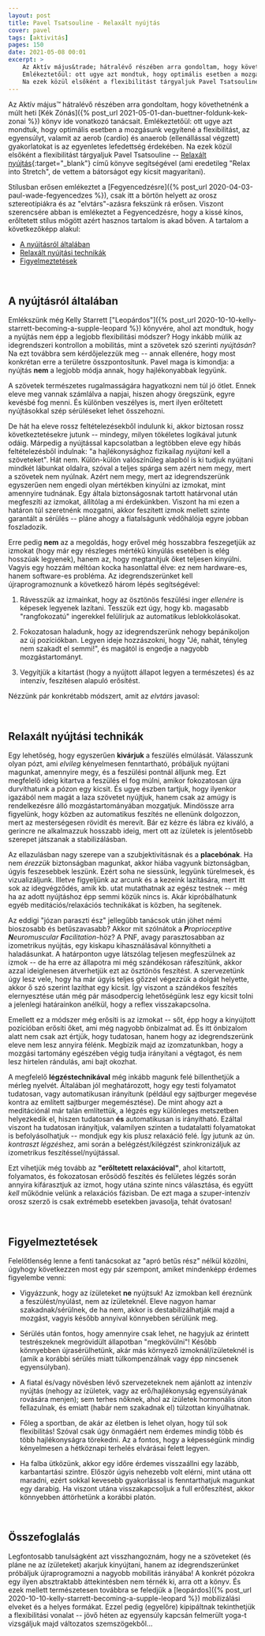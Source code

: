 ```yaml
---
layout: post
title: Pavel Tsatsouline - Relaxált nyújtás
cover: pavel
tags: [aktivitás]
pages: 150
date: 2021-05-08 00:01
excerpt: >
    Az Aktív május&trade; hátralévő részében arra gondoltam, hogy követhetnénk a múlt heti Kék Zónás könyv ide vonatkozó tanácsait.
    Emlékeztetőül: ott ugye azt mondtuk, hogy optimális esetben a mozgásunk vegyítené a flexibilitást, az egyensúlyt, valamit az aerob (cardio) és anaerob (ellenállással végzett) gyakorlatokat is az egyenletes lefedettség érdekében.
    Na ezek közül elsőként a flexibilitást tárgyaljuk Pavel Tsatsouline -- Relaxált nyújtás című könyve segítségével.
---
```


Az Aktív május&trade; hátralévő részében arra gondoltam, hogy követhetnénk a múlt heti [Kék Zónás]({% post_url 2021-05-01-dan-buettner-foldunk-kek-zonai %}) könyv ide vonatkozó tanácsait.
Emlékeztetőül: ott ugye azt mondtuk, hogy optimális esetben a mozgásunk vegyítené a flexibilitást, az egyensúlyt, valamit az aerob (cardio) és anaerob (ellenállással végzett) gyakorlatokat is az egyenletes lefedettség érdekében.
Na ezek közül elsőként a flexibilitást tárgyaljuk Pavel Tsatsouline -- [Relaxált nyújtás](https://moly.hu/konyvek/pavel-tsatsouline-relax-into-stretch){:target="_blank"} című könyve segítségével (ami eredetileg "Relax into Stretch", de vettem a bátorságot egy kicsit magyarítani).

Stílusban erősen emlékeztet a [Fegyencedzésre]({% post_url 2020-04-03-paul-wade-fegyencedzes %}), csak itt a börtön helyett az orosz sztereotípiákra és az "elvtárs"-azásra fekszünk rá erősen.
Viszont szerencsére abban is emlékeztet a Fegyencedzésre, hogy a kissé kínos, erőltetett stílus mögött azért hasznos tartalom is akad bőven.
A tartalom a következőképp alakul:

- [A nyújtásról általában](#intro)
- [Relaxált nyújtási technikák](#tech)
- [Figyelmeztetések](#disclaimers)

<br>




















## <a name="intro"></a>A nyújtásról általában

Emlékszünk még Kelly Starrett ["Leopárdos"]({% post_url 2020-10-10-kelly-starrett-becoming-a-supple-leopard %}) könyvére, ahol azt mondtuk, hogy a nyújtás nem épp a legjobb flexibilitási módszer?
Hogy inkább múlik az idegrendszeri kontrollon a mobilitás, mint a szövetek szó szerinti *nyújtásán*?
Na ezt továbbra sem kérdőjelezzük meg -- annak ellenére, hogy most konkrétan erre a területre összpontosítunk.
Pavel maga is kimondja: a nyújtás **nem** a legjobb módja annak, hogy hajlékonyabbak legyünk.

A szövetek természetes rugalmasságára hagyatkozni nem túl jó ötlet.
Ennek eleve meg vannak számlálva a napjai, hiszen ahogy öregszünk, egyre kevésbé fog menni.
És különben veszélyes is, mert ilyen erőltetett nyújtásokkal szép sérüléseket lehet összehozni.

De hát ha eleve rossz feltételezésekből indulunk ki, akkor biztosan rossz következtetésekre jutunk -- mindegy, milyen tökéletes logikával jutunk odáig.
Márpedig a nyújtással kapcsolatban a legtöbben eleve egy hibás feltételezésből indulnak: "a hajlékonysághoz fizikailag *nyújtani* kell a szöveteket".
Hát nem.
Külön-külön valószínűleg alapból is ki tudjuk nyújtani mindkét lábunkat oldalra, szóval a teljes spárga sem azért nem megy, mert a szövetek nem nyúlnak.
Azért nem megy, mert az idegrendszerünk egyszerűen nem engedi olyan mértékben kinyúlni az izmokat, mint amennyire tudnának.
Egy általa biztonságosnak tartott határvonal után megfeszíti az izmokat, állítólag a mi érdekünkben.
Viszont ha mi ezen a határon túl szeretnénk mozgatni, akkor feszített izmok mellett szinte garantált a sérülés -- pláne ahogy a fiatalságunk védőhálója egyre jobban foszladozik.

Erre pedig **nem** az a megoldás, hogy erővel még hosszabbra feszegetjük az izmokat (hogy már egy részleges mértékű kinyúlás esetében is elég hosszúak legyenek), hanem az, hogy megtanítjuk őket teljesen kinyúlni.
Vagyis egy hozzám méltóan kocka hasonlattal élve: ez nem hardware-es, hanem software-es probléma.
Az idegrendszerünket kell újraprogramoznunk a következő három lépés segítségével:

1. Rávesszük az izmainkat, hogy az ösztönös feszülési inger *ellenére* is képesek legyenek lazítani.
Tesszük ezt úgy, hogy kb. magasabb "rangfokozatú" ingerekkel felülírjuk az automatikus leblokkolásokat.

2. Fokozatosan haladunk, hogy az idegrendszerünk nehogy bepánikoljon az új pozíciókban.
Legyen ideje hozzászokni, hogy "Jé, nahát, tényleg nem szakadt el semmi!", és magától is engedje a nagyobb mozgástartományt.

3. Vegyítjük a kitartást (hogy a nyújtott állapot legyen a természetes) és az intenzív, feszítésen alapuló erősítést.

Nézzünk pár konkrétabb módszert, amit az *elvtárs* javasol:

<br>




















## <a name="tech"></a>Relaxált nyújtási technikák

Egy lehetőség, hogy egyszerűen **kivárjuk** a feszülés elmúlását.
Válasszunk olyan pózt, ami *elvileg* kényelmesen fenntartható, próbáljuk nyújtani magunkat, amennyire megy, és a feszülési pontnál álljunk meg.
Ezt megfelelő ideig kitartva a feszülés el fog múlni, amikor fokozatosan újra durvíthatunk a pózon egy kicsit.
És ugye észben tartjuk, hogy ilyenkor igazából nem magát a laza szövetet nyújtjuk, hanem csak az amúgy is rendelkezésre álló mozgástartományában mozgatjuk.
Mindössze arra figyelünk, hogy közben az automatikus feszítés ne ellenünk dolgozzon, mert az mesterségesen rövidít és merevít.
Bár ez kézre és lábra ez kiváló, a gerincre ne alkalmazzuk hosszabb ideig, mert ott az ízületek is jelentősebb szerepet játszanak a stabilizálásban.

Az ellazulásban nagy szerepe van a szubjektivitásnak és a **placebónak**.
Ha nem *érezzük* biztonságban magunkat, akkor hiába vagyunk biztonságban, úgyis feszesebbek leszünk.
Ezért soha ne siessünk, legyünk türelmesek, és vizualizáljunk.
Illetve figyeljünk az arcunk és a kezeink lazítására, mert itt sok az idegvégződés, amik kb. utat mutathatnak az egész testnek -- még ha az adott nyújtáshoz épp semmi közük nincs is.
Akár kipróbálhatunk egyéb meditációs/relaxációs technikákat is közben, ha segítenek.

Az eddigi "józan paraszti ész" jellegűbb tanácsok után jöhet némi bioszosabb és betűszavasabb?
Akkor mit szólnátok a _**P**roprioceptive **N**euromuscular **F**acilitation_-höz?
A PNF, avagy parasztosabban az izometrikus nyújtás, egy kiskapu kihasználásával könnyítheti a haladásunkat.
A határponton ugye látszólag teljesen megfeszülnek az izmok -- de ha erre az állapotra mi még szándékosan ráfeszítünk, akkor azzal ideiglenesen átverhetjük ezt az ösztönös feszítést.
A szervezetünk úgy lesz vele, hogy ha már úgyis teljes gőzzel végezzük a dolgát helyette, akkor ő szó szerint lazíthat egy kicsit.
Így viszont a szándékos feszítés elernyesztése után még pár másodpercig lehetőségünk lesz egy kicsit tolni a jelenlegi határainkon anélkül, hogy a reflex visszakapcsolna.

Emellett ez a módszer még erősíti is az izmokat -- sőt, épp hogy a kinyújtott pozícióban erősíti őket, ami még nagyobb önbizalmat ad.
És itt önbizalom alatt nem csak azt értjük, hogy tudatosan, hanem hogy az idegrendszerünk eleve nem lesz annyira félénk.
Megbízik majd az izomzatunkban, hogy a mozgási tartomány egészében végig tudja irányítani a végtagot, és nem lesz hirtelen rándulás, ami bajt okozhat.

A megfelelő **légzéstechnikával** még inkább magunk felé billenthetjük a mérleg nyelvét.
Általában jól meghatározott, hogy egy testi folyamatot tudatosan, vagy automatikusan irányítunk (például egy sajtburger megevése kontra az említett sajtburger megemésztése).
De mint ahogy azt a meditációnál már talán említettük, a légzés egy különleges metszetben helyezkedik el, hiszen tudatosan **és** automatikusan is irányítható.
Ezáltal viszont ha tudatosan irányítjuk, valamilyen szinten a tudatalatti folyamatokat is befolyásolhatjuk -- mondjuk egy kis plusz relaxáció felé.
Így jutunk az ún. *kontraszt légzés*hez, ami során a belégzést/kilégzést szinkronizáljuk az izometrikus feszítéssel/nyújtással.

Ezt vihetjük még tovább az **"erőltetett relaxációval"**, ahol kitartott, folyamatos, és fokozatosan erősödő feszítés és felületes légzés során annyira kifárasztjuk az izmot, hogy utána szinte nincs választása, és együtt *kell* működnie velünk a relaxációs fázisban.
De ezt maga a szuper-intenzív orosz szerző is csak extrémebb esetekben javasolja, tehát óvatosan!

<br>




















## <a name="disclaimers"></a>Figyelmeztetések

Felelőtlenség lenne a fenti tanácsokat az "apró betűs rész" nélkül közölni, úgyhogy következzen most egy pár szempont, amiket mindenképp érdemes figyelembe venni:

- Vigyázzunk, hogy az ízületeket **ne** nyújtsuk!
Az izmokban kell éreznünk a feszülést/nyúlást, nem az ízületeknél.
Eleve nagyon hamar szakadnak/sérülnek, de ha nem, akkor is destabilizálhatják majd a mozgást, vagyis később annyival könnyebben sérülünk meg.

- Sérülés után fontos, hogy amennyire csak lehet, ne hagyjuk az érintett testrészeknek megrövidült állapotban "megkövülni"!
Később könnyebben újrasérülhetünk, akár más környező izmoknál/ízületeknél is (amik a korábbi sérülés miatt túlkompenzálnak vagy épp nincsenek egyensúlyban).

- A fiatal és/vagy növésben lévő szervezeteknek nem ajánlott az intenzív nyújtás (nehogy az ízületek, vagy az erő/hajlékonyság egyensúlyának rovására menjen); sem terhes nőknek, ahol az ízületek hormonális úton fellazulnak, és emiatt (habár nem szakadnak el) túlzottan kinyúlhatnak.

- Főleg a sportban, de akár az életben is lehet olyan, hogy túl sok flexibilitás!
Szóval csak úgy önmagáért nem érdemes mindig több és több hajlékonyságra törekedni.
Az a fontos, hogy a képességünk mindig kényelmesen a hétköznapi terhelés elvárásai felett legyen.

- Ha falba ütközünk, akkor egy időre érdemes visszaállni egy lazább, karbantartási szintre.
Először úgyis nehezebb volt elérni, mint utána ott maradni, ezért sokkal kevesebb gyakorlással is fenntarthatjuk magunkat egy darabig.
Ha viszont utána visszakapcsoljuk a full erőfeszítést, akkor könnyebben áttörhetünk a korábbi platón.

<br>
















## Összefoglalás

Legfontosabb tanulságként azt visszhangoznám, hogy ne a szöveteket (és pláne ne az ízületeket) akarjuk kinyújtani, hanem az idegrendszerünket próbáljuk újraprogramozni a nagyobb mobilitás irányába!
A konkrét pózokra egy ilyen absztraktabb áttekintésben nem térnék ki, arra ott a könyv.
És ezek mellett természetesen továbbra se feledjük a [leopárdos]({% post_url 2020-10-10-kelly-starrett-becoming-a-supple-leopard %}) mobilizálási elveket és a helyes formákat.
Ezzel pedig (egyelőre) kipipáltnak tekinthetjük a flexibilitási vonalat -- jövő héten az egyensúly kapcsán felmerült yoga-t vizsgáljuk majd változatos szemszögekből...